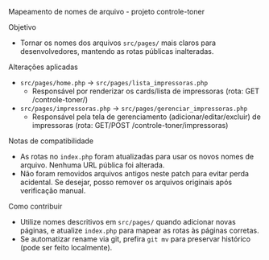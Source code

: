 Mapeamento de nomes de arquivo - projeto controle-toner

Objetivo

- Tornar os nomes dos arquivos `src/pages/` mais claros para desenvolvedores, mantendo as rotas públicas inalteradas.

Alterações aplicadas

- `src/pages/home.php` -> `src/pages/lista_impressoras.php`
  - Responsável por renderizar os cards/lista de impressoras (rota: GET /controle-toner/)
- `src/pages/impressoras.php` -> `src/pages/gerenciar_impressoras.php`
  - Responsável pela tela de gerenciamento (adicionar/editar/excluir) de impressoras (rota: GET/POST /controle-toner/impressoras)

Notas de compatibilidade

- As rotas no `index.php` foram atualizadas para usar os novos nomes de arquivo. Nenhuma URL pública foi alterada.
- Não foram removidos arquivos antigos neste patch para evitar perda acidental. Se desejar, posso remover os arquivos originais após verificação manual.

Como contribuir

- Utilize nomes descritivos em `src/pages/` quando adicionar novas páginas, e atualize `index.php` para mapear as rotas às páginas corretas.
- Se automatizar rename via git, prefira `git mv` para preservar histórico (pode ser feito localmente).
